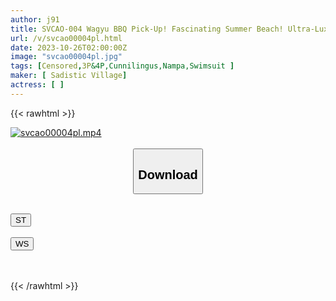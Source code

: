 ```yaml
---
author: j91
title: SVCAO-004 Wagyu BBQ Pick-Up! Fascinating Summer Beach! Ultra-Luxury Oceanfront Hotel! Summer Memory Of Taking An Amateur Beach Girl To A Luxury Condominium, Making Her Feel Good With Wagyu Beef Barbecue And Ice-Cold Vodka, And Creampieing Her.
url: /v/svcao00004pl.html
date: 2023-10-26T02:00:00Z
image: "svcao00004pl.jpg"
tags: [Censored,3P&4P,Cunnilingus,Nampa,Swimsuit ]
maker: [ Sadistic Village]
actress: [ ]
---
```



{{< rawhtml >}}

<div class="video" data-videoid="r4e87b30XRUGV1">
    <a href="javascript:;">
        <img src="https://my.j91.asia/v/svcao00004pl.jpg" width="WIDTH" height="HEIGHT" alt="svcao00004pl.mp4" loading="lazy">
    </a>
</div>

<script type="text/javascript" src="https://j91.asia/asset/on-demand-st.js"></script>

<br>
  <link rel="stylesheet" href="https://j91.asia/asset/bs5.css">
  
  <center>
  <button class="btn btn-primary" type="button" data-bs-toggle="collapse" data-bs-target=".multi-collapse" aria-expanded="false" aria-controls="multiCollapseExample1 multiCollapseExample2"><h2>Download</h2></button></center>
</p>
<div class="row">
  <div class="col">
    <div class="collapse multi-collapse" id="multiCollapseExample1">
      <div class="card card-body">
	      	      <br>
<div class="buttons">  
<a href="https://streamtape.to/v/r4e87b30XRUGV1"><button class="btn-hover color-3"><i class="fa fa-download"></i> ST</button></a></div>
    </div>
  </div>
</div>
  <div class="col">
    <div class="collapse multi-collapse" id="multiCollapseExample2">
      <div class="card card-body">
	      <br>
<div class="buttons">
    <a href="https://wolfstream.tv/buj4jguyshmg"><button class="btn-hover color-9"><i class="fa fa-download"></i> WS</button></a></div>
<br><br>
      </div>
    </div>
  </div>
</div>

{{< /rawhtml >}}